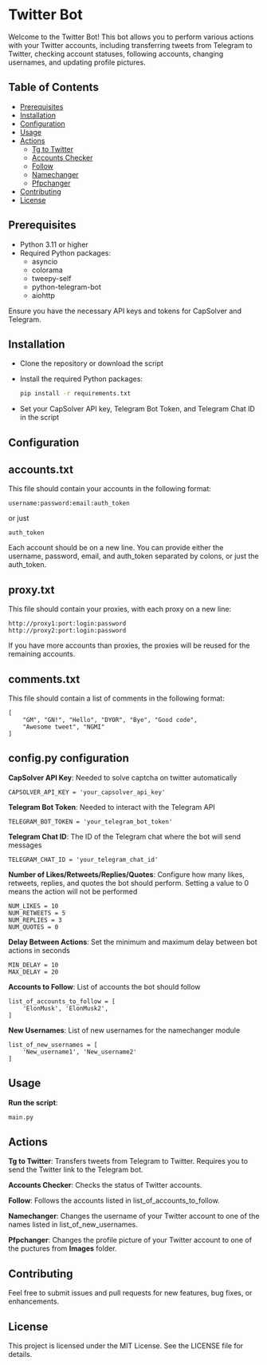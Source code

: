 # Twitter Bot

Welcome to the Twitter Bot! This bot allows you to perform various actions with your Twitter accounts, including transferring tweets from Telegram to Twitter, checking account statuses, following accounts, changing usernames, and updating profile pictures.

## Table of Contents

- [Prerequisites](#prerequisites)
- [Installation](#installation)
- [Configuration](#configuration)
- [Usage](#usage)
- [Actions](#actions)
  - [Tg to Twitter](#tg-to-twitter)
  - [Accounts Checker](#accounts-checker)
  - [Follow](#follow)
  - [Namechanger](#namechanger)
  - [Pfpchanger](#pfpchanger)
- [Contributing](#contributing)
- [License](#license)

## Prerequisites

- Python 3.11 or higher
- Required Python packages:
  - asyncio
  - colorama
  - tweepy-self
  - python-telegram-bot
  - aiohttp

Ensure you have the necessary API keys and tokens for CapSolver and Telegram.

## Installation

- Clone the repository or download the script

- Install the required Python packages:
    ```bash
    pip install -r requirements.txt
    ```

- Set your CapSolver API key, Telegram Bot Token, and Telegram Chat ID in the script

## Configuration

## accounts.txt
This file should contain your accounts in the following format:

```
username:password:email:auth_token
```
or just
```
auth_token
```

Each account should be on a new line. You can provide either the username, password, email, and auth_token separated by colons, or just the auth_token.

## proxy.txt
This file should contain your proxies, with each proxy on a new line:

```
http://proxy1:port:login:password
http://proxy2:port:login:password
```

If you have more accounts than proxies, the proxies will be reused for the remaining accounts.

## comments.txt
This file should contain a list of comments in the following format:

```
[
    "GM", "GN!", "Hello", "DYOR", "Bye", "Good code",
    "Awesome tweet", "NGMI"
]
```

## **config.py** configuration

**CapSolver API Key**: Needed to solve captcha on twitter automatically
```
CAPSOLVER_API_KEY = 'your_capsolver_api_key'
```
**Telegram Bot Token**: Needed to interact with the Telegram API
```
TELEGRAM_BOT_TOKEN = 'your_telegram_bot_token'
```
**Telegram Chat ID**: The ID of the Telegram chat where the bot will send messages
```
TELEGRAM_CHAT_ID = 'your_telegram_chat_id'
```
**Number of Likes/Retweets/Replies/Quotes**: Configure how many likes, retweets, replies, and quotes the bot should perform. Setting a value to 0 means the action will not be performed
```
NUM_LIKES = 10
NUM_RETWEETS = 5
NUM_REPLIES = 3
NUM_QUOTES = 0
```
**Delay Between Actions**: Set the minimum and maximum delay between bot actions in seconds
```
MIN_DELAY = 10
MAX_DELAY = 20
```
**Accounts to Follow**: List of accounts the bot should follow
```
list_of_accounts_to_follow = [
    'ElonMusk', 'ElonMusk2',
]
```

**New Usernames**: List of new usernames for the namechanger module

```
list_of_new_usernames = [
    'New_username1', 'New_username2'
]
```

## Usage

**Run the script**:

```python
main.py
```

## Actions

**Tg to Twitter**:
Transfers tweets from Telegram to Twitter. Requires you to send the Twitter link to the Telegram bot.

**Accounts Checker**:
Checks the status of Twitter accounts.

**Follow**:
Follows the accounts listed in list_of_accounts_to_follow.

**Namechanger**:
Changes the username of your Twitter account to one of the names listed in list_of_new_usernames.

**Pfpchanger**:
Changes the profile picture of your Twitter account to one of the puctures from **Images** folder. 

## Contributing

Feel free to submit issues and pull requests for new features, bug fixes, or enhancements.

## License
This project is licensed under the MIT License. See the LICENSE file for details.
